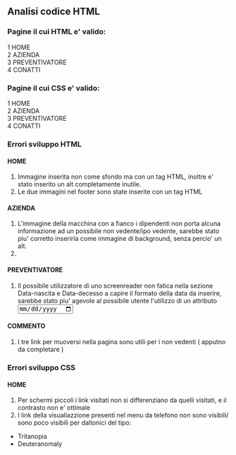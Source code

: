 ## Analisi codice HTML
### Pagine il cui HTML e' valido: 
  1 HOME  
  2 AZIENDA  
  3 PREVENTIVATORE   
  4 CONATTI   
### Pagine il cui CSS e' valido:  
  1 HOME  
  2 AZIENDA  
  3 PREVENTIVATORE   
  4 CONATTI   
### Errori sviluppo HTML 
#### HOME
1. Immagine inserita non come sfondo ma con un tag HTML, inoltre e' stato inserito un alt completamente inutile.  
2. Le due immagini nel footer sono state inserite con un tag HTML  
#### AZIENDA  
  1. L'immagine della macchina con a fianco i dipendenti non porta alcuna informazione ad un possibile non vedente/ipo vedente, sarebbe stato piu' corretto inserirla come immagine di background, senza percio' un alt.  
  2. 
#### PREVENTIVATORE  
1. Il possibile utilizzatore di uno screenreader non fatica nella sezione Data-nascita e Data-decesso a capire il formato della data da inserire, sarebbe stato piu' agevole al possibile utente l'utilizzo di un attributo <input type="date" />  

#### COMMENTO 
1. I tre link per muoversi nella pagina sono utili per i non vedenti ( apputno da completare )    
### Errori sviluppo CSS  
#### HOME  
1. Per schermi piccoli i link visitati non si differenziano da quelli visitati, e il contrasto non e' ottimale 
2. I link della visualiazzione presenti nel menu da telefono non sono visibili/ sono poco visibili per daltonici del tipo:  
  - Tritanopia  
  - Deuteranomaly  

